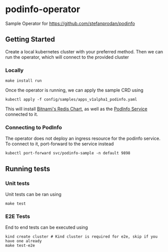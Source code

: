 # podinfo-operator
Sample Operator for https://github.com/stefanprodan/podinfo

## Getting Started 

Create a local kubernetes cluster with your preferred method. Then we can run the operator, which 
will connect to the provided cluster

### Locally 
``` 
make install run 
```

Once the operator is running, we can apply the sample CRD using 
```
kubectl apply -f config/samples/apps_v1alpha1_podinfo.yaml
```

This will install [Bitnami's Redis Chart](https://artifacthub.io/packages/helm/bitnami/redis), as 
well as the [PodInfo Service](https://github.com/stefanprodan/podinfo) connected to it. 

### Connecting to PodInfo 

The operator does not deploy an ingress resource for the podinfo service. To connect to it, 
port-forward to the service instead
```shell 
kubectl port-forward svc/podinfo-sample -n default 9898
```

## Running tests 

### Unit tests 

Unit tests can be ran using 
``` 
make test
```

### E2E Tests
End to end tests can be executed using 

``` 
kind create cluster # Kind cluster is required for e2e, skip if you have one already
make test-e2e
```
